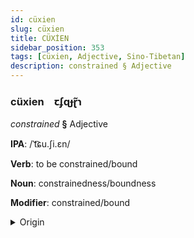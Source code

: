 ```yaml
---
id: cüxien
slug: cüxien
title: CÜXİEN
sidebar_position: 353
tags: [cüxien, Adjective, Sino-Tibetan]
description: constrained § Adjective
---
```


### cüxien&emsp;<span kind="abugida">ꞇʄɋɟɽ̃ɿ</span>

*constrained* **§** Adjective

**IPA**: /ˈt͡ɕu.ʃi.ɛn/

**Verb**: to be constrained/bound

**Noun**: constrainedness/boundness

**Modifier**: constrained/bound

<details>
    <summary>Origin</summary>
    Mandarin 局限 júxiàn /tɕu.ɕjɛn/<br/>
    <em>Sino-Tibetan Language Family</em>
</details>
